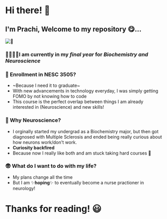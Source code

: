 # Hi there! 🐣
## I'm Prachi, Welcome to my repository 😋...
![📸]([89C30F35-57FF-44D7-ADFB-91B4ED22196F_1_102_o.jpeg](https://github.com/PrachiJaipuria/PrachiJaipuria/blob/main/89C30F35-57FF-44D7-ADFB-91B4ED22196F_1_102_o.jpeg)) 

### 🧠👩🏾‍🔬I am currently in my *final year* for *Biochemistry and Neuroscience* 

### 👀 Enrollment in NESC 3505?
- ~Because I need it to graduate~
- With new advancements in technology everyday, I was simply getting FOMO by not knowing how to code
- This course is the perfect overlap between things I am already interested in (Neuroscience) and new skills!

### 🧸 Why Neuroscience?
- I orginally started my undergrad as a Biochemistry major, but then got diagnosed with Multiple Sclerosis and ended being really curious about how neurons work/don't work.
- **Curiosity backfired**
- Because now I really like both and am stuck taking hard courses 🥲

### 😨 What do I want to do with my life? 
- My plans change all the time
- But I am ✨**hoping**✨ to eventually become a nurse practioner in neurology!

# Thanks for reading! 😃
<!--
**PrachiJaipuria/PrachiJaipuria** is a ✨ _special_ ✨ repository because its `README.md` (this file) appears on your GitHub profile.

Use Markdown to tell us a little bit about yourself. Specifically, tell us:


what your career plans are (or post-graduation plans, if you haven't figured that out yet!)


